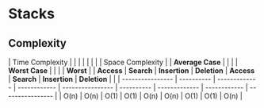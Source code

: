 # Stacks

## Complexity
| Time Complexity  |            |               |              |                  |            |               |              | Space Complexity |
| **Average Case** |            |               |              | **Worst Case**   |            |               |              | **Worst**        |
| **Access**       | **Search** | **Insertion** | **Deletion** | **Access**       | **Search** | **Insertion** | **Deletion** |                  |
| ---------------- | ---------- | ------------- | ------------ | ---------------- | ---------- | ------------- | ------------ | ---------------- |
| O(n)             | O(n)       | O(1)          | O(1)         | O(n)             | O(n)       | O(1)          | O(1)         | O(n)             |
